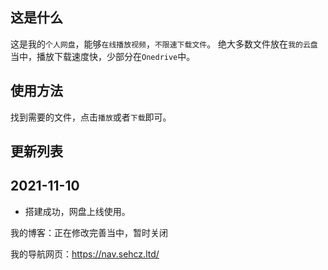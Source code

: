 ## 这是什么

这是我的`个人网盘`，能够`在线播放视频`，`不限速下载文件`。
绝大多数文件放在`我的云盘`当中，播放下载速度快，少部分在`Onedrive`中。


## 使用方法

找到需要的文件，点击`播放`或者`下载`即可。


## 更新列表

**2021-11-10**
- 
- 搭建成功，网盘上线使用。




我的博客：正在修改完善当中，暂时关闭

我的导航网页：https://nav.sehcz.ltd/
